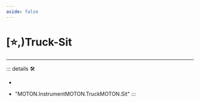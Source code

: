 ```yaml
---
aside: false
---
```

# [⭐,)<labor>Truck</labor>-Sit

---

<!-- =================================================== -->
<!-- =================================================== -->
<!-- =================================================== -->
<!-- =================================================== -->
<!-- =================================================== -->
::: details 🛠

-

- "MOTON.InstrumentMOTON.TruckMOTON.Sit"
:::
